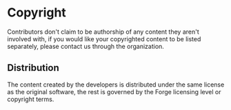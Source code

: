 # Copyright

Contributors don't claim to be authorship of any content they aren't involved with, if you would like your copyrighted content to be listed separately, please contact us through the organization.

## Distribution

The content created by the developers is distributed under the same license as the original software, the rest is governed by the Forge licensing level or copyright terms.